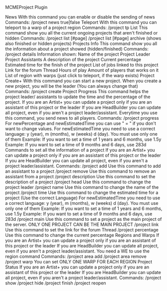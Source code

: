 MCMEProject Plugin

News
  With this command you can enable or disable the sending of news
  Commands:
    /project news true|false
Teleport
  With this command you can teleport to a warp of a project region
  Commands:
    /project tp <projectName> <projectRegionName>
List
  This command show you all the current ongoing projects that aren't finished or hidden
  Commands:
    /project list [#page]
    /project list [#page] archive (shows also finished or hidden projects)
Projects Info
  This command show you all the information about a project showed (hidden/finished)
  Commands:
    /project details <projectName>
  Information shown:
    Name of the project
    Project Leader
    Project Assistants
    A description of the project
    Current percentage
    Estimated time for the finish of the project
    List of jobs linked to this project
    Link for the forum Thread
    Hours of play
    Amount of players that works on it
    List of region with warps (just click to teleport, if the warp exists)
Project Create+
  With this command you can start a new project. When you create a new project, you will be the leader (You can always change that)
  Commands:
    /project create <projectName>
Project Progress
   This command helps the project leader/ assistants to update the time and the percentage of the project.
   If you are an Artist+ you can update a project only if you are an assistant of this project or the leader
   If you are HeadBuilder you can update all project, even if you aren't a project leader/assistant.
   Everytime you use this command, you send news to all players.
   Commands:
     /project progress <projectName> <newPercentage> <newEstimatedTime>
     For newPercentage and newEstimatedTime you can use " = " if you don't want to change values.
     For newEstimatedTime you need to use a correct language:
     y (year), m (months), w (weeks) d (day).
     You must use only one of them
     Example: If you want to set a time of 1 years and 6 months, use 1.5y
     Example: If you want to set a time of 9 months and 6 days, use 283d
Commands to set all the information of a project
    If you are an Artist+ you can update a project only if you are an assistant of this project or the leader
    If you are HeadBuilder you can update all project, even if you aren't a project leader/assistant.
    Commands:
      /project add <projectName> <playerName>
      Use this command to add an assistant to a project
      /project remove <projectName> <playerName>
      Use this command to remove an assistant from a project
      /project description <projectName>
      Use this command to set the description of a project
      /project head <projectName> <playerName>
      Use this command to change the project leader
      /project name <oldProjectName> <newProjectName>
      Use this command to change the name of the project
      /project time <projectName> <estimatedTime>
      Use this command to change the estimated time for a project (Use the correct Language)
        For newEstimatedTime you need to use a correct language:
        y (year), m (months), w (weeks) d (day).
        You must use only one of them
        Example: If you want to set a time of 1 years and 6 months, use 1.5y
        Example: If you want to set a time of 9 months and 6 days, use 283d
      /project main <projectName>
      Use this command to set a project as the main project of the server.
      ONLY ONE PROJECT CAN BE THE MAIN PROJECT
      /project link <projectName> <link>
      Use this command to set the link for the forum Thread
      /project percentage <projectName> <newPercentage>
      Use this command to change the current percentage
Regions and Warps
    If you are an Artist+ you can update a project only if you are an assistant of this project or the leader
    If you are HeadBuilder you can update all project, even if you aren't a project leader/assistant.
    You need a WE to use the region command
    Commands:
      /project area <projectName> add <regionName>
      /project area <projectName> remove <regionName>
      /project warp <projectName> <regionName>
      You can set ONLY ONE WARP FOR EACH REGION
Project Status
    If you are an Artist+ you can update a project only if you are an assistant of this project or the leader
    If you are HeadBuilder you can update all project, even if you aren't a project leader/assistant.
    Commands:
      /project show <projectName>
      /project hide <projectName>
      /project finish <projectName>
      /project reopen <projectName>